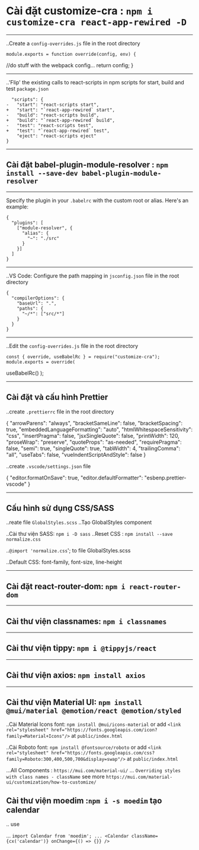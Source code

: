# Cài đặt customize-cra : `npm i customize-cra react-app-rewired -D`

---

..Create a `config-overrides.js` file in the root directory

    module.exports = function override(config, env) {

//do stuff with the webpack config...
return config;
}

---

..'Flip' the existing calls to react-scripts in npm scripts for start, build and test `package.json`

      "scripts": {
    -   "start": "react-scripts start",
    +   "start": "`react-app-rewired` start",
    -   "build": "react-scripts build",
    +   "build": "`react-app-rewired` build",
    -   "test": "react-scripts test",
    +   "test": "`react-app-rewired` test",
        "eject": "react-scripts eject"
    }

---

## Cài đặt babel-plugin-module-resolver : `npm install --save-dev babel-plugin-module-resolver`

---

Specify the plugin in your `.babelrc` with the custom root or alias. Here's an example:

    {
      "plugins": [
        ["module-resolver", {
          "alias": {
            "~": "./src"
          }
        }]
      ]
    }

---

..VS Code: Configure the path mapping in `jsconfig.json` file in the root directory

    {
      "compilerOptions": {
        "baseUrl": ".",
        "paths": {
          "~/*": ["src/*"]
        }
      }
    }

---

..Edit the `config-overrides.js` file in the root directory

    const { override, useBabelRc } = require("customize-cra");
    module.exports = override(

useBabelRc()
);

---

## Cài đặt và cấu hình Prettier

..create `.prettierrc` file in the root directory

{
"arrowParens": "always",
"bracketSameLine": false,
"bracketSpacing": true,
"embeddedLanguageFormatting": "auto",
"htmlWhitespaceSensitivity": "css",
"insertPragma": false,
"jsxSingleQuote": false,
"printWidth": 120,
"proseWrap": "preserve",
"quoteProps": "as-needed",
"requirePragma": false,
"semi": true,
"singleQuote": true,
"tabWidth": 4,
"trailingComma": "all",
"useTabs": false,
"vueIndentScriptAndStyle": false
}

..create `.vscode/settings.json` file

{
"editor.formatOnSave": true,
"editor.defaultFormatter": "esbenp.prettier-vscode"
}

---

## Cấu hình sử dụng CSS/SASS

..reate file `GlobalStyles.scss`
..Tạo GlobalStyles component

..Cài thư viện SASS: `npm i -D sass`
..Reset CSS : `npm install --save normalize.css`

..`@import 'normalize.css`'; to file GlobalStyles.scss

..Default CSS: font-family, font-size, line-height

---

## Cài đặt react-router-dom: `npm i react-router-dom`

---

## Cài thư viện classnames: `npm i classnames`

---

## Cài thư viện tippy: `npm i @tippyjs/react`

---

## Cài thư viện axios: `npm install axios`

---

## Cài thư viện Material UI: `npm install @mui/material @emotion/react @emotion/styled`

..Cài Material Icons font: `npm install @mui/icons-material` or add `<link rel="stylesheet" href="https://fonts.googleapis.com/icon?family=Material+Icons"/>` at `public/index.html`

..Cài Roboto font: `npm install @fontsource/roboto` or add `<link rel="stylesheet" href="https://fonts.googleapis.com/css?family=Roboto:300,400,500,700&display=swap"/>` at `public/index.html`

...All Components : `https://mui.com/material-ui/` ... `Overriding styles with class names - className` see more `https://mui.com/material-ui/customization/how-to-customize/`

## Cài thư viện moedim :`npm i -s moedim` tạo calendar

.. use

... `import Calendar from 'moedim'; ... <Calendar className={cx('calendar')} onChange={() => {}} />`
